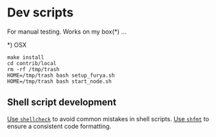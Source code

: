 # Dev scripts
For manual testing. Works on my box(*) ...


*) OSX

```
make install
cd contrib/local
rm -rf /tmp/trash
HOME=/tmp/trash bash setup_furya.sh
HOME=/tmp/trash bash start_node.sh
```

## Shell script development

[Use `shellcheck`](https://www.shellcheck.net/) to avoid common mistakes in shell scripts.
[Use `shfmt`](https://github.com/mvdan/sh) to ensure a consistent code formatting.
